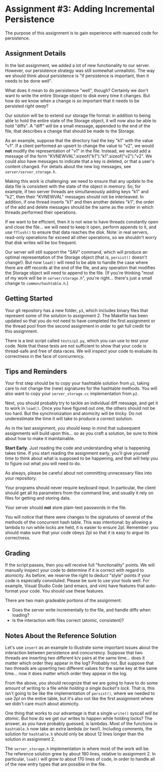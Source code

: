 # Assignment #3: Adding Incremental Persistence

The purpose of this assignment is to gain experience with nuanced code for
persistence.

## Assignment Details

In the last assignment, we added a lot of new functionality to our server.
However, our persistence strategy was still somewhat unrealistic.  The way we
should think about persistence is "if persistence is important, then it needs to
be done well".

What does it mean to do persistence "well", though?  Certainly we don't want to
write the entire Storage object to disk every time it changes.  But how do we
know when a change is so important that it needs to be persisted *right away*?

Our solution will be to extend our storage file format: in addition to being
able to hold the entire state of the Storage object, it will now also be able to
hold "diffs".  A "diff" will be a small message, appended to the end of the
file, that describes a change that should be made to the Storage.

As an example, suppose that the directory had the key "k1" with the value "v1".
If a client performed an upsert to change the value to "v2", we would **not**
modify the representation of "v1" in the file.  Instead, we would add a message
of the form "KVNEWVAL".sizeof("k1")."k1".sizeof("v2")."v2".  We could also have
messages to indicate that a key is deleted, or that a user's content changed.
For details about the new log messages, see `server/server_storage.h`.

Making this work is challenging: we need to ensure that any update to the data
file is consistent with the state of the object in memory.  So, for example, if
two server threads are simultaneously adding keys "k1" and "k2", then their
"KVNEWVAL" messages should not be interleaved.  In addition, if one thread
inserts "k1" and then another deletes "k1", the order of the add and delete
messages should be the same as the order in which threads performed their
operations.

If we want to be efficient, then it is not wise to have threads constantly open
and close the file... we will need to keep it open, perform appends to it, and
use `fflush()` to ensure that data reaches the disk.  Note: in real servers,
read-only operations far exceed all other operations, so we shouldn't worry that
disk writes will be too frequent.

Our server will still support the "SAV" command, which will produce an optimal
representation of the Storage object (that is, `persist()` doesn't change!). But
now `load()` will need to be able to handle the case where there are diff
records at the end of the file, and any operation that modifies the Storage
object will need to append to the file.  (If you're thinking "most of my work
will be in `server/storage.h`", you're right... there's just a small change to
`common/hashtable.h`.)

## Getting Started

Your git repository has a new folder, `p3`, which includes binary files that
represent some of the solution to assignment 2.  The Makefile has been updated
so that you do not need to have completed the first assignment or the thread
pool from the second assignment in order to get full credit for this assignment.

There is a test script called `tests/p3.py`, which you can use to test your
code.  Note that these tests are not sufficient to show that your code is
thread-safe and free of data races.  We will inspect your code to evaluate its
correctness in the face of concurrency.

## Tips and Reminders

Your first step should be to copy your hashtable solution from `p2`, taking care
to not change the (new) signatures for the hashtable methods.  You will also
want to copy your `server_storage.cc` implementation from `p2`.

Next, you should probably try to tackle an individual diff message, and get it
to work in `load()`.  Once you have figured out one, the others should not be
too hard.  But the synchronization and atomicity will be tricky.  Do not
underestimate the time it will take to produce a correct solution.

As in the last assignment, you should keep in mind that subsequent assignments
will build upon this... so as you craft a solution, be sure to think about how
to make it maintainable.

**Start Early**.  Just reading the code and understanding what is happening
takes time.  If you start reading the assignment early, you'll give yourself
time to think about what is supposed to be happening, and that will help you to
figure out what you will need to do.

As always, please be careful about not committing unnecessary files into your
repository.

Your programs should never require keyboard input. In particular, the client
should get all its parameters from the command line, and usually it rely on
files for getting and storing data.

Your server should **not** store plain-text passwords in the file.

You will notice that there were changes to the signatures of several of the
methods of the concurrent hash table.  This was intentional: by allowing a
lambda to run while locks are held, it is easier to ensure 2pl.  Remember: you
should make sure that your code obeys 2pl so that it is easy to argue its
correctness.

## Grading

If the script passes, then you will receive full "functionality" points.  We
will manually inspect your code to determine if it is correct with regard to
atomicity.  As before, we reserve the right to deduct "style" points if your
code is especially convoluted.  Please be sure to use your tools well.  For
example, Visual Studio Code (and emacs, and vim) have features that auto-format
your code.  You should use these features.

There are two main gradeable portions of the assignment:

* Does the server write incrementally to the file, and handle diffs when
  loading?
* Is the interaction with files correct (atomic, consistent)?

## Notes About the Reference Solution

Let's use `insert` as an example to illustrate some important issues about the
interaction between persistence and concurrency.  Suppose that two threads are
inserting two different k/v pairs at the same time... does it matter which order
they appear in the log?  Probably not.  But suppose that two threads are
upserting two different values for the same key at the same time... now it does
matter which order they appear in the log.

From the above, you should recognize that we are going to have to do some amount
of writing to a file *while holding a single bucket's lock*.  That is, this
isn't going to be like the implementation of `persist()`, where we needed to use
2pl on the entire table, but it's also not like the first assignment where we
didn't care much about atomicity.

One thing that works to our advantage is that a single `write()` syscall *will
be atomic*.  But how do we get our writes to happen while holding locks?  The
answer, as you have probably guessed, is lambdas.  Most of the functions in
`hashtable.h` now take an extra lambda (or two!).  Including comments, the
solution for `hashtable.h` should only be about 12 lines longer than the
solution in assignment 2.

The `server_storage.h` implementation is where most of the work will be.  The
reference solution grew by about 180 lines, relative to assignment 2.  In
particular, `load()` will grow to about 170 lines of code, in order to handle
all of the new entry types that are possible in the file.

